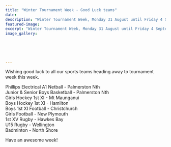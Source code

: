 ```yaml
---
title: "Winter Tournament Week - Good Luck teams"
date: 
description: "Winter Tournament Week, Monday 31 August until Friday 4 September. Good Luck WHS teams!"
featured-image: 
excerpt: "Winter Tournament Week, Monday 31 August until Friday 4 September. Good Luck WHS teams!"
image_gallery:
	
	
	
	
	
---
```


<p><span>Wishing good luck to all our sports teams heading away to tournament week this week.</span></p>
<p><span>Phillips Electrical A1 Netball - Palmerston Nth</span><br /><span>Junior &amp; Senior Boys Basketball - Palmerston Nth</span><br /><span>Girls Hockey 1st XI - Mt Maunganui</span><br /><span>Boys Hockey 1st XI - Hamilton</span><span class="text_exposed_show"><br />Boys 1st XI Football - Christchurch<br />Girls Football - New Plymouth&nbsp;<br />1st XV Rugby - Hawkes Bay<br />U15 Rugby - Wellington<br />Badminton - North Shore</span></p>
<p><span class="text_exposed_show">Have an awesome week!</span></p>

